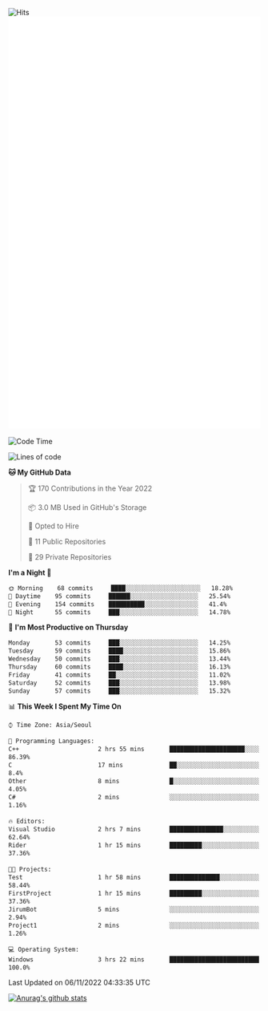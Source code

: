 ![Hits](https://hits.seeyoufarm.com/api/count/incr/badge.svg?url=https%3A%2F%2Fgithub.com%2Fkokose1234&count_bg=%2379C83D&title_bg=%23555555&icon=apple.svg&icon_color=%23E7E7E7&title=hits&edge_flat=false)
<br/>
![Metrics](https://github.com/kokose1234/kokose1234/blob/main/github-metrics.svg)

<!--START_SECTION:waka-->
![Code Time](http://img.shields.io/badge/Code%20Time-710%20hrs%2057%20mins-blue)

![Lines of code](https://img.shields.io/badge/From%20Hello%20World%20I%27ve%20Written-901%20Thousand%20lines%20of%20code-blue)

**🐱 My GitHub Data** 

> 🏆 170 Contributions in the Year 2022
 > 
> 📦 3.0 MB Used in GitHub's Storage 
 > 
> 💼 Opted to Hire
 > 
> 📜 11 Public Repositories 
 > 
> 🔑 29 Private Repositories  
 > 
**I'm a Night 🦉** 

```text
🌞 Morning    68 commits     ████░░░░░░░░░░░░░░░░░░░░░   18.28% 
🌆 Daytime    95 commits     ██████░░░░░░░░░░░░░░░░░░░   25.54% 
🌃 Evening    154 commits    ██████████░░░░░░░░░░░░░░░   41.4% 
🌙 Night      55 commits     ███░░░░░░░░░░░░░░░░░░░░░░   14.78%

```
📅 **I'm Most Productive on Thursday** 

```text
Monday       53 commits     ███░░░░░░░░░░░░░░░░░░░░░░   14.25% 
Tuesday      59 commits     ████░░░░░░░░░░░░░░░░░░░░░   15.86% 
Wednesday    50 commits     ███░░░░░░░░░░░░░░░░░░░░░░   13.44% 
Thursday     60 commits     ████░░░░░░░░░░░░░░░░░░░░░   16.13% 
Friday       41 commits     ██░░░░░░░░░░░░░░░░░░░░░░░   11.02% 
Saturday     52 commits     ███░░░░░░░░░░░░░░░░░░░░░░   13.98% 
Sunday       57 commits     ███░░░░░░░░░░░░░░░░░░░░░░   15.32%

```


📊 **This Week I Spent My Time On** 

```text
⌚︎ Time Zone: Asia/Seoul

💬 Programming Languages: 
C++                      2 hrs 55 mins       █████████████████████░░░░   86.39% 
C                        17 mins             ██░░░░░░░░░░░░░░░░░░░░░░░   8.4% 
Other                    8 mins              █░░░░░░░░░░░░░░░░░░░░░░░░   4.05% 
C#                       2 mins              ░░░░░░░░░░░░░░░░░░░░░░░░░   1.16%

🔥 Editors: 
Visual Studio            2 hrs 7 mins        ███████████████░░░░░░░░░░   62.64% 
Rider                    1 hr 15 mins        █████████░░░░░░░░░░░░░░░░   37.36%

🐱‍💻 Projects: 
Test                     1 hr 58 mins        ██████████████░░░░░░░░░░░   58.44% 
FirstProject             1 hr 15 mins        █████████░░░░░░░░░░░░░░░░   37.36% 
JirumBot                 5 mins              ░░░░░░░░░░░░░░░░░░░░░░░░░   2.94% 
Project1                 2 mins              ░░░░░░░░░░░░░░░░░░░░░░░░░   1.26%

💻 Operating System: 
Windows                  3 hrs 22 mins       █████████████████████████   100.0%

```


 Last Updated on 06/11/2022 04:33:35 UTC
<!--END_SECTION:waka-->

[![Anurag's github stats](https://github-readme-stats.vercel.app/api?username=kokose1234&theme=dracula)](https://github.com/anuraghazra/github-readme-stats)



	
